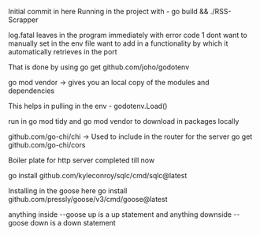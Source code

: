 Initial commit in here
Running in the project with - 
go build && ./RSS-Scrapper

log.fatal leaves in the program immediately with error code 1 
dont want to manually set in the env file want to add in a functionality by which it automatically retrieves in the port 

That is done by using go get github.com/joho/godotenv

go mod vendor -> gives you an local copy of the modules and dependencies

This helps in pulling in the env - 
godotenv.Load()

run in go mod tidy 
and go mod vendor to download in packages locally 

github.com/go-chi/chi -> Used to include in the router for the server
go get github.com/go-chi/cors

Boiler plate for http server completed till now 

go install github.com/kyleconroy/sqlc/cmd/sqlc@latest

Installing in the goose here 
go install github.com/pressly/goose/v3/cmd/goose@latest


anything inside --goose up is a up statement 
and anything downside --goose down is a down statement 